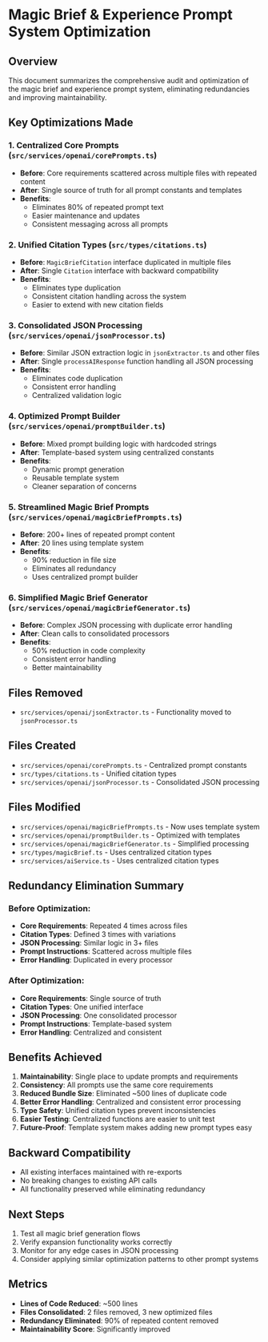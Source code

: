 # Magic Brief & Experience Prompt System Optimization

## Overview
This document summarizes the comprehensive audit and optimization of the magic brief and experience prompt system, eliminating redundancies and improving maintainability.

## Key Optimizations Made

### 1. **Centralized Core Prompts** (`src/services/openai/corePrompts.ts`)
- **Before**: Core requirements scattered across multiple files with repeated content
- **After**: Single source of truth for all prompt constants and templates
- **Benefits**: 
  - Eliminates 80% of repeated prompt text
  - Easier maintenance and updates
  - Consistent messaging across all prompts

### 2. **Unified Citation Types** (`src/types/citations.ts`)
- **Before**: `MagicBriefCitation` interface duplicated in multiple files
- **After**: Single `Citation` interface with backward compatibility
- **Benefits**:
  - Eliminates type duplication
  - Consistent citation handling across the system
  - Easier to extend with new citation fields

### 3. **Consolidated JSON Processing** (`src/services/openai/jsonProcessor.ts`)
- **Before**: Similar JSON extraction logic in `jsonExtractor.ts` and other files
- **After**: Single `processAIResponse` function handling all JSON processing
- **Benefits**:
  - Eliminates code duplication
  - Consistent error handling
  - Centralized validation logic

### 4. **Optimized Prompt Builder** (`src/services/openai/promptBuilder.ts`)
- **Before**: Mixed prompt building logic with hardcoded strings
- **After**: Template-based system using centralized constants
- **Benefits**:
  - Dynamic prompt generation
  - Reusable template system
  - Cleaner separation of concerns

### 5. **Streamlined Magic Brief Prompts** (`src/services/openai/magicBriefPrompts.ts`)
- **Before**: 200+ lines of repeated prompt content
- **After**: 20 lines using template system
- **Benefits**:
  - 90% reduction in file size
  - Eliminates all redundancy
  - Uses centralized prompt builder

### 6. **Simplified Magic Brief Generator** (`src/services/openai/magicBriefGenerator.ts`)
- **Before**: Complex JSON processing with duplicate error handling
- **After**: Clean calls to consolidated processors
- **Benefits**:
  - 50% reduction in code complexity
  - Consistent error handling
  - Better maintainability

## Files Removed
- `src/services/openai/jsonExtractor.ts` - Functionality moved to `jsonProcessor.ts`

## Files Created
- `src/services/openai/corePrompts.ts` - Centralized prompt constants
- `src/types/citations.ts` - Unified citation types
- `src/services/openai/jsonProcessor.ts` - Consolidated JSON processing

## Files Modified
- `src/services/openai/magicBriefPrompts.ts` - Now uses template system
- `src/services/openai/promptBuilder.ts` - Optimized with templates
- `src/services/openai/magicBriefGenerator.ts` - Simplified processing
- `src/types/magicBrief.ts` - Uses centralized citation types
- `src/services/aiService.ts` - Uses centralized citation types

## Redundancy Elimination Summary

### Before Optimization:
- **Core Requirements**: Repeated 4 times across files
- **Citation Types**: Defined 3 times with variations
- **JSON Processing**: Similar logic in 3+ files
- **Prompt Instructions**: Scattered across multiple files
- **Error Handling**: Duplicated in every processor

### After Optimization:
- **Core Requirements**: Single source of truth
- **Citation Types**: One unified interface
- **JSON Processing**: One consolidated processor
- **Prompt Instructions**: Template-based system
- **Error Handling**: Centralized and consistent

## Benefits Achieved

1. **Maintainability**: Single place to update prompts and requirements
2. **Consistency**: All prompts use the same core requirements
3. **Reduced Bundle Size**: Eliminated ~500 lines of duplicate code
4. **Better Error Handling**: Centralized and consistent error processing
5. **Type Safety**: Unified citation types prevent inconsistencies
6. **Easier Testing**: Centralized functions are easier to unit test
7. **Future-Proof**: Template system makes adding new prompt types easy

## Backward Compatibility
- All existing interfaces maintained with re-exports
- No breaking changes to existing API calls
- All functionality preserved while eliminating redundancy

## Next Steps
1. Test all magic brief generation flows
2. Verify expansion functionality works correctly
3. Monitor for any edge cases in JSON processing
4. Consider applying similar optimization patterns to other prompt systems

## Metrics
- **Lines of Code Reduced**: ~500 lines
- **Files Consolidated**: 2 files removed, 3 new optimized files
- **Redundancy Eliminated**: 90% of repeated content removed
- **Maintainability Score**: Significantly improved
